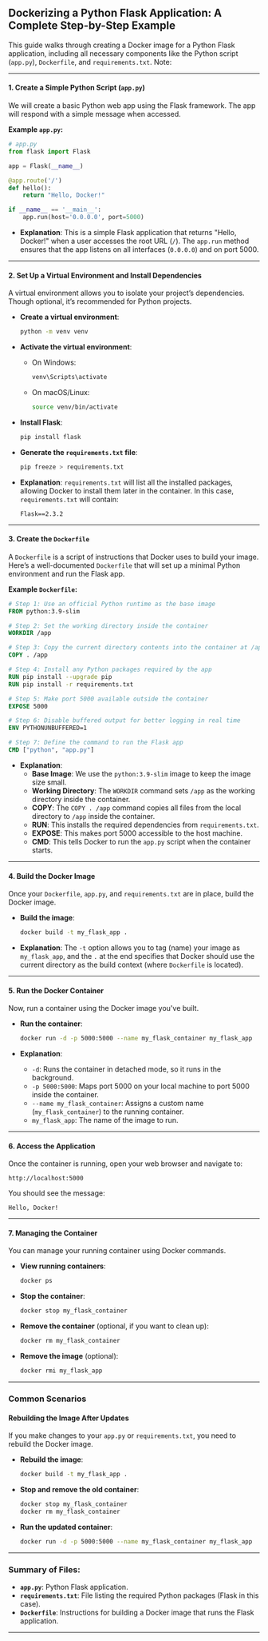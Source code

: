 ## Dockerizing a Python Flask Application: A Complete Step-by-Step Example

This guide walks through creating a Docker image for a Python Flask application, including all necessary components like the Python script (`app.py`), `Dockerfile`, and `requirements.txt`.
Note:

---

#### 1. **Create a Simple Python Script (`app.py`)**

We will create a basic Python web app using the Flask framework. The app will respond with a simple message when accessed.

**Example `app.py`:**
```python
# app.py
from flask import Flask

app = Flask(__name__)

@app.route('/')
def hello():
    return "Hello, Docker!"

if __name__ == '__main__':
    app.run(host='0.0.0.0', port=5000)
```

- **Explanation**: This is a simple Flask application that returns "Hello, Docker!" when a user accesses the root URL (`/`). The `app.run` method ensures that the app listens on all interfaces (`0.0.0.0`) and on port 5000.

---

#### 2. **Set Up a Virtual Environment and Install Dependencies**

A virtual environment allows you to isolate your project’s dependencies. Though optional, it’s recommended for Python projects.

- **Create a virtual environment**:
  ```bash
  python -m venv venv
  ```

- **Activate the virtual environment**:
  - On Windows:
    ```bash
    venv\Scripts\activate
    ```
  - On macOS/Linux:
    ```bash
    source venv/bin/activate
    ```

- **Install Flask**:
  ```bash
  pip install flask
  ```

- **Generate the `requirements.txt` file**:
  ```bash
  pip freeze > requirements.txt
  ```

- **Explanation**: `requirements.txt` will list all the installed packages, allowing Docker to install them later in the container. In this case, `requirements.txt` will contain:
  ```
  Flask==2.3.2
  ```

---

#### 3. **Create the `Dockerfile`**

A `Dockerfile` is a script of instructions that Docker uses to build your image. Here’s a well-documented `Dockerfile` that will set up a minimal Python environment and run the Flask app.

**Example `Dockerfile`:**
```Dockerfile
# Step 1: Use an official Python runtime as the base image
FROM python:3.9-slim

# Step 2: Set the working directory inside the container
WORKDIR /app

# Step 3: Copy the current directory contents into the container at /app
COPY . /app

# Step 4: Install any Python packages required by the app
RUN pip install --upgrade pip
RUN pip install -r requirements.txt

# Step 5: Make port 5000 available outside the container
EXPOSE 5000

# Step 6: Disable buffered output for better logging in real time
ENV PYTHONUNBUFFERED=1

# Step 7: Define the command to run the Flask app
CMD ["python", "app.py"]
```

- **Explanation**:
  - **Base Image**: We use the `python:3.9-slim` image to keep the image size small.
  - **Working Directory**: The `WORKDIR` command sets `/app` as the working directory inside the container.
  - **COPY**: The `COPY . /app` command copies all files from the local directory to `/app` inside the container.
  - **RUN**: This installs the required dependencies from `requirements.txt`.
  - **EXPOSE**: This makes port 5000 accessible to the host machine.
  - **CMD**: This tells Docker to run the `app.py` script when the container starts.

---

#### 4. **Build the Docker Image**

Once your `Dockerfile`, `app.py`, and `requirements.txt` are in place, build the Docker image.

- **Build the image**:
  ```bash
  docker build -t my_flask_app .
  ```

- **Explanation**: The `-t` option allows you to tag (name) your image as `my_flask_app`, and the `.` at the end specifies that Docker should use the current directory as the build context (where `Dockerfile` is located).

---

#### 5. **Run the Docker Container**

Now, run a container using the Docker image you've built.

- **Run the container**:
  ```bash
  docker run -d -p 5000:5000 --name my_flask_container my_flask_app
  ```

- **Explanation**:
  - `-d`: Runs the container in detached mode, so it runs in the background.
  - `-p 5000:5000`: Maps port 5000 on your local machine to port 5000 inside the container.
  - `--name my_flask_container`: Assigns a custom name (`my_flask_container`) to the running container.
  - `my_flask_app`: The name of the image to run.

---

#### 6. **Access the Application**

Once the container is running, open your web browser and navigate to:

```
http://localhost:5000
```

You should see the message:

```
Hello, Docker!
```

---

#### 7. **Managing the Container**

You can manage your running container using Docker commands.

- **View running containers**:
  ```bash
  docker ps
  ```

- **Stop the container**:
  ```bash
  docker stop my_flask_container
  ```

- **Remove the container** (optional, if you want to clean up):
  ```bash
  docker rm my_flask_container
  ```

- **Remove the image** (optional):
  ```bash
  docker rmi my_flask_app
  ```

---

### Common Scenarios

#### Rebuilding the Image After Updates

If you make changes to your `app.py` or `requirements.txt`, you need to rebuild the Docker image.

- **Rebuild the image**:
  ```bash
  docker build -t my_flask_app .
  ```

- **Stop and remove the old container**:
  ```bash
  docker stop my_flask_container
  docker rm my_flask_container
  ```

- **Run the updated container**:
  ```bash
  docker run -d -p 5000:5000 --name my_flask_container my_flask_app
  ```

---

### Summary of Files:

- **`app.py`**: Python Flask application.
- **`requirements.txt`**: File listing the required Python packages (Flask in this case).
- **`Dockerfile`**: Instructions for building a Docker image that runs the Flask application.

---
